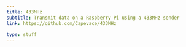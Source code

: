 ```yaml
---
title: 433MHz
subtitle: Transmit data on a Raspberry Pi using a 433MHz sender
link: https://github.com/Capevace/433MHz

type: stuff
---
```


